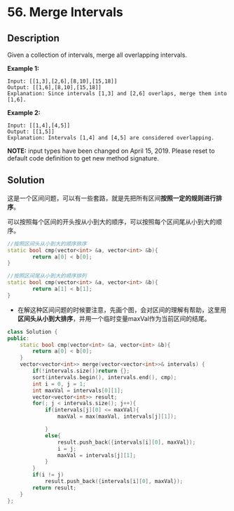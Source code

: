 # 56. Merge Intervals

## Description

Given a collection of intervals, merge all overlapping intervals.

**Example 1:**

```
Input: [[1,3],[2,6],[8,10],[15,18]]
Output: [[1,6],[8,10],[15,18]]
Explanation: Since intervals [1,3] and [2,6] overlaps, merge them into [1,6].
```

**Example 2:**

```
Input: [[1,4],[4,5]]
Output: [[1,5]]
Explanation: Intervals [1,4] and [4,5] are considered overlapping.
```

**NOTE:** input types have been changed on April 15, 2019. Please reset to default code definition to get new method signature.

## Solution

这是一个区间问题，可以有一些套路，就是先把所有区间**按照一定的规则进行排序**。

可以按照每个区间的开头按从小到大的顺序，可以按照每个区间尾从小到大的顺序。

```c++
//按照区间头从小到大的顺序排序
static bool cmp(vector<int> &a, vector<int> &b){
        return a[0] < b[0];
}
```

``` c++
//按照区间尾从小到大的顺序排列
static bool cmp(vector<int> &a, vector<int> &b){
        return a[1] < b[1];
}
```

- 在解这种区间问题的时候要注意，先画个图，会对区间的理解有帮助，这里用**区间头从小到大排序**，并用一个临时变量maxVal作为当前区间的结尾。

```c++
class Solution {
public:
    static bool cmp(vector<int> &a, vector<int> &b){
        return a[0] < b[0];
    }
    vector<vector<int>> merge(vector<vector<int>>& intervals) {
        if(!intervals.size())return {};
        sort(intervals.begin(), intervals.end(), cmp);
        int i = 0, j = 1;
        int maxVal = intervals[0][1];
        vector<vector<int>> result;
        for(; j < intervals.size(); j++){
            if(intervals[j][0] <= maxVal){
                maxVal = max(maxVal, intervals[j][1]);

            }
            else{
                result.push_back({intervals[i][0], maxVal});
                i = j;
                maxVal = intervals[j][1];
            }
        }
        if(i != j)
            result.push_back({intervals[i][0], maxVal});
        return result;
    }
};
```





